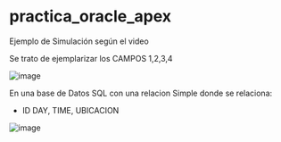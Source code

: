 # practica_oracle_apex
Ejemplo de Simulación según el video

  Se trato de ejemplarizar los CAMPOS 1,2,3,4
  
![image](https://user-images.githubusercontent.com/23177282/161608063-3a8061a3-c4b5-4c8a-b05f-647ee51775cb.png)


En una base de Datos SQL con una relacion Simple donde se relaciona:
* ID DAY, TIME, UBICACION

![image](https://user-images.githubusercontent.com/23177282/161608459-23c28375-d64c-42af-ae4e-224a0217ee87.png)

